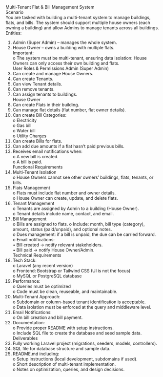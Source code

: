 Multi-Tenant Flat & Bill Management System  
Scenario  
You are tasked with building a multi-tenant system to manage buildings, flats, 
and bills. The system should support multiple house owners (each owning a 
building) and allow Admins to manage tenants across all buildings.  
Entities:  
1. Admin (Super Admin) – manages the whole system.  
2. House Owner – owns a building with multiple flats.  
Important:  
o The system must be multi-tenant, ensuring data isolation: House 
Owners can only access their own building and flats.  
User Roles & Permissions Admin (Super Admin)  
1. Can create and manage House Owners.  
2. Can create Tenants.  
3. Can view Tenant details.  
4. Can remove tenants.  
5. Can assign tenants to buildings.  
House Owner  
1. Can create Flats in their building.  
2. Can manage flat details (flat number, flat owner details).  
3. Can create Bill Categories:  
o Electricity  
o Gas bill  
o Water bill   
o Utility Charges  
4. Can create Bills for flats.  
5. Can add due amounts if a flat hasn’t paid previous bills.  
6. Receives email notifications when:  
o A new bill is created.  
o A bill is paid.  
Functional Requirements 
1. Multi-Tenant Isolation  
o House Owners cannot see other owners’ buildings, flats, tenants, 
or bills.  
2. Flats Management  
o Flats must include flat number and owner details.  
o House Owner can create, update, and delete flats.  
3. Tenant Management  
o Tenants are assigned by Admin to a building (House Owner).  
o Tenant details include name, contact, and email.  
4. Bill Management  
o Bills are assigned to flats. 
o Include: month, bill type (category), amount, status 
(paid/unpaid), and optional notes.  
o Dues management: if a bill is unpaid, the due can be carried 
forward.  
o Email notifications:  
• Bill created → notify relevant stakeholders.  
• Bill paid → notify House Owner/Admin.  
Technical Requirements  
1. Tech Stack:  
o Laravel (any recent version)  
o Frontend: Bootstrap or Tailwind CSS (UI is not the focus)  
o MySQL or PostgreSQL database  
2. Performance:  
o Queries must be optimized  
o Code must be clean, reuseable, and maintainable.  
3. Multi-Tenant Approach:  
o Subdomain or column-based tenant identification is acceptable.  
o Data isolation must be enforced at the query and middleware 
level.  
4. Email Notifications:  
o On bill creation and bill payment.  
5. Documentation:  
o Provide proper README with setup instructions.  
o Include SQL file to create the database and seed sample data.  
Deliverables  
1. Fully working Laravel project (migrations, seeders, models, controllers).  
2. SQL file for database structure and sample data.  
3. README.md including:  
o Setup instructions (local development, subdomains if used).  
o Short description of multi-tenant implementation.  
o Notes on optimization, queries, and design decisions.  
